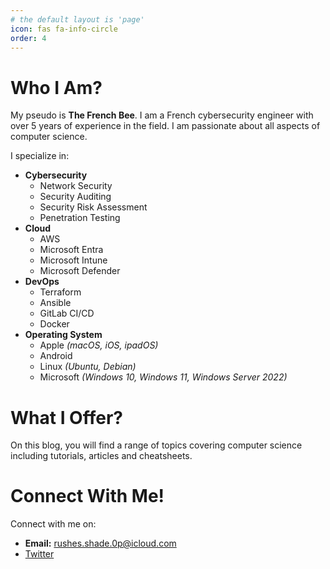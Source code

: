 ```yaml
---
# the default layout is 'page'
icon: fas fa-info-circle
order: 4
---
```


# Who I Am?

My pseudo is **The French Bee**. I am a French cybersecurity engineer with over 5 years of experience in the field. I am passionate about all aspects of computer science.

I specialize in:

- **Cybersecurity**
  - Network Security
  - Security Auditing
  - Security Risk Assessment
  - Penetration Testing
- **Cloud** 
  - AWS
  - Microsoft Entra
  - Microsoft Intune
  - Microsoft Defender
- **DevOps**
  - Terraform
  - Ansible
  - GitLab CI/CD
  - Docker
- **Operating System**
  - Apple *(macOS, iOS, ipadOS)*
  - Android
  - Linux *(Ubuntu, Debian)*
  - Microsoft *(Windows 10, Windows 11, Windows Server 2022)*


# What I Offer?

On this blog, you will find a range of topics covering computer science including tutorials, articles and cheatsheets.

# Connect With Me!

Connect with me on:

- **Email:** rushes.shade.0p@icloud.com
- [Twitter](https://twitter.com/the_fr3nch_bee)